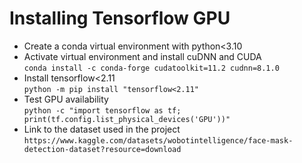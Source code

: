 # Installing Tensorflow GPU
- Create a conda virtual environment with python<3.10
- Activate virtual environment and install cuDNN and CUDA \
`conda install -c conda-forge cudatoolkit=11.2 cudnn=8.1.0`
- Install tensorflow<2.11 \
`python -m pip install "tensorflow<2.11"`
- Test GPU availability \
`python -c "import tensorflow as tf; print(tf.config.list_physical_devices('GPU'))"`
- Link to the dataset used in the project \
`https://www.kaggle.com/datasets/wobotintelligence/face-mask-detection-dataset?resource=download`